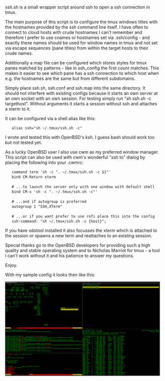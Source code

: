 ssh.sh is a small wrapper script around ssh to open a ssh connection in tmux.

The main purpose of this script is to configure the tmux windows titles with
the hostnames provided by the ssh command line itself. I have often to connect
to cloud hosts with crude hostnames I can't remember and therefore I prefer to
use cnames or hostnames set via .ssh/config - and exactly these names should
be used for window names in tmux and not set via escape sequences (pane
titles) from within the target hosts to their crude names.

Additionally a map file can be configured which stores styles for tmux panes
matched by patterns - like in ssh_config the first count matches. This makes
it easier to see which pane has a ssh connection to which host when e.g. the
hostnames are the same but from different subdomains.

Simply place ssh.sh, ssh.conf and ssh.map into the same directory. It should
not interfere with existing configs because it starts an own server at an own
socket with an own session. For testing simply run "sh ssh.sh -c targethost".
Without arguments it starts a session without ssh and attaches a xterm to it.

It can be configured via a shell alias like this:
```
   alias ssh="sh ~/.tmux/ssh.sh -c"
```
I wrote and tested this with OpenBSD's ksh. I guess bash should work too but
not tested yet.

As a lucky OpenBSD user I also use cwm as my preferred window manager.  This
script can also be used with cwm's wonderful "ssh to" dialog by placing the
following into your .cwmrc:
```
   command term 'sh -c ". ~/.tmux/ssh.sh -c $1"'
   bind CM-Return xterm
   
   # ...to launch the server only with one window with default shell
   bind CM-s 'sh -c ". ~/.tmux/ssh.sh -c"'
   
   # ...and if autogroup is preferred
   autogroup 1 "SSH,XTerm"

   # ...or if you want prefer to use rofi place this into the config
   ssh-command: "sh ~/.tmux/ssh.sh -c {host}";
```
If you have xdotool installed it also focusses the xterm which is attached to
the session or spawns a new term and reattaches to an existing session.

Special thanks go to the OpenBSD developers for providing such a high quality
and stable operating system and to Nicholas Marriot for tmux - a tool I can't
work without it and his patience to answer my questions.

Enjoy.

With my sample config it looks then like this:

![Screenshot](screenshot/tmux_ssh.png "Example config looks like this.")
